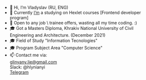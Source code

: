 - 👋 Hi, I’m Vladyslav (RU, ENG)
- 👀 Currently <a href="https://ru.hexlet.io/u/glinyany">I’m</a> a studying on Hexlet courses [Frontend developer program]
- 💞️ Open to any job \ trainee offers, wasting all my time coding. :)
- 🎓 Got a Masters Diploma, Khrakiv National University of Civil Engineering and Architecture. (December 2021)<br>
- 🎓 Field of Study "Information Tecnologies"<br>
- 🎓 Program Subject Area "Computer Science"
- 📫 Contact me via:<br>
        glinyany.lie@gmail.com<br>
        Slack: @hlynianyi<br>
        <a href="https://t.me/hlynianyy">Telegram</a>

<!---
glinyany/glinyany is a ✨ special ✨ repository because its `README.md` (this file) appears on your GitHub profile.
You can click the Preview link to take a look at your changes.
--->
